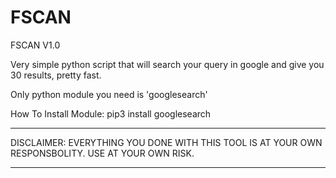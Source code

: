 # FSCAN
FSCAN V1.0

Very simple python script that will search your query in google and give you 30 results, pretty fast.

Only python module you need is 'googlesearch'

How To Install Module: pip3 install googlesearch

------------------------------------------------------------------------

DISCLAIMER: EVERYTHING YOU DONE WITH THIS TOOL IS AT YOUR OWN RESPONSBOLITY. USE AT YOUR OWN RISK.

------------------------------------------------------------------------
